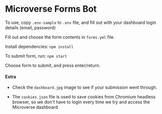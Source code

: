 # Microverse Forms Bot

To use, copy `.env-sample` to `.env` file, and fill out with your dashboard login details (email, password)

Fill out and choose the form contents in `forms.yml` file.

Install dependencies: `npm install`

To submit form, run: `npm start`

Choose form to submit, and press enter/return.

#### Extra

- Check the `dashboard.jpg` image to see if your submission went through.

- The `cookies.json` file is used to save cookies from Chromium headless browser, so we don't have to login every time we try and access the Microverse dashboard
